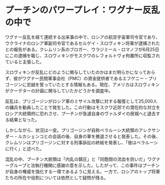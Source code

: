 # プーチンのパワープレイ：ワグナー反乱の中で

ワグナー反乱を経て連続する出来事の中で、ロシアの航空宇宙軍司令官であり、ウクライナのロシア軍副司令官であるセルゲイ・スロヴィキン将軍が逮捕されたとの報告がある。クレムリン系のブロガー、ウラジミール・ロマノフが6月25日にこの逮捕を報じ、スロヴィキンがモスクワのレフォルトヴォ拘置所に収監されていると主張した。

スロヴィキンが反乱にどのように関与していたのかはまだ明らかになっておらず、彼がワグナー民間軍事会社（PMC）の資金提供者であるエフゲニー・プリゴージンに忠誠を誓っていたとする情報もある。現在、アメリカはスロヴィキンがクーデターの計画に関与していたかどうかを調査中。

反乱は、プリゴージンがロシア軍のミサイル攻撃に対する報復として25,000人の傭兵を動員したことで発生した。この行動はモスクワ近郊での潜在的な対立をロシア大統領府に恐れさせ、プーチンが急遽自身のヴァルダイの居城へと退去する結果となった。

しかしながら、状況は一変。プリゴージンが自称ベラルーシ大統領のアレクサンダー・ルカシェンコとの会話の後、自身の軍を撤退させると発表した。その後、クレムリンはプリゴージンに対する刑事訴訟の終結を発表し、「彼はベラルーシに行く」と述べた。

混乱の中、プーチン大統領は「内乱の鎮圧」と「同胞間の流血を防いだ」ワグナーグループと法執行機関に感謝の意を示した。したがって、この事件はプーチンが自身の権威を強化する一環であるように見える。一方で、ロシアのトップ将軍たちの所在や役割については依然として疑問が残る。
